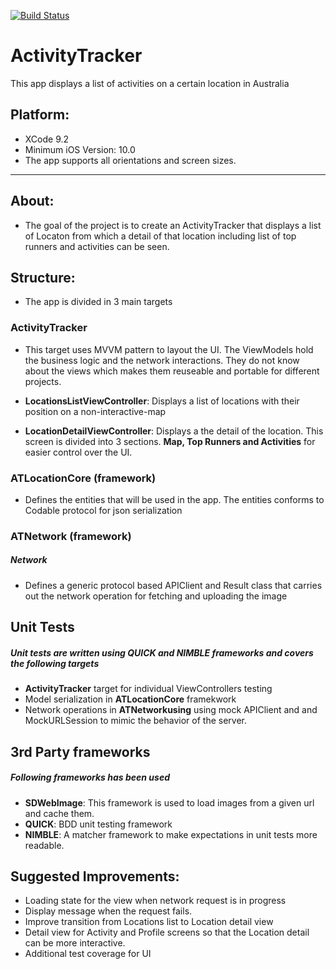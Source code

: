 [![Build Status](https://travis-ci.org/arslanraza/ActivityTracker.svg?branch=master)](https://travis-ci.org/arslanraza/ActivityTracker)

# ActivityTracker
This app displays a list of activities on a certain location in Australia

## Platform:

* XCode 9.2
* Minimum iOS Version: 10.0
* The app supports all orientations and screen sizes.

---
## About:

* The goal of the project is to create an ActivityTracker that displays a list of Locaton from which a detail of that location including list of top runners and activities can be seen.


## Structure:

* The app is divided in 3 main targets

### ActivityTracker

* This target uses MVVM pattern to layout the UI. The ViewModels hold the business logic and the network interactions. They do not know about the views which makes them reuseable and portable for different projects.

* **LocationsListViewController**: Displays a list of locations with their position on a non-interactive-map
* **LocationDetailViewController**: Displays a the detail of the location. This screen is divided into 3 sections. **Map, Top Runners and Activities** for easier control over the UI.

### ATLocationCore (framework)

* Defines the entities that will be used in the app. The entities conforms to Codable protocol for json serialization

### ATNetwork (framework)

##### Network

* Defines a generic protocol based APIClient and Result class that carries out the network operation for fetching and uploading the image

## Unit Tests

##### Unit tests are written using _**QUICK**_ and _**NIMBLE**_ frameworks and covers the following targets

* **ActivityTracker** target for individual ViewControllers testing
* Model serialization in **ATLocationCore** framekwork
* Network operations in **ATNetworkusing** using mock APIClient and and MockURLSession to mimic the behavior of the server.

## 3rd Party frameworks

##### Following frameworks has been used

* **SDWebImage**: This framework is used to load images from a given url and cache them.
* **QUICK**: BDD unit testing framework
* **NIMBLE**: A matcher framework to make expectations in unit tests more readable.

## Suggested Improvements:

* Loading state for the view when network request is in progress
* Display message when the request fails.
* Improve transition from Locations list to Location detail view
* Detail view for Activity and Profile screens so that the Location detail can be more interactive.
* Additional test coverage for UI



